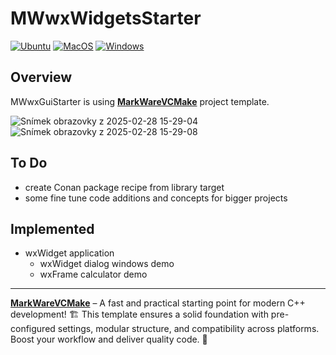 # MWwxWidgetsStarter

[![Ubuntu](https://github.com/tomasmark79/MWwxWidgetsStarter/actions/workflows/ubuntu.yml/badge.svg)](https://github.com/tomasmark79/MWwxWidgetsStarter/actions/workflows/ubuntu.yml)
[![MacOS](https://github.com/tomasmark79/MWwxWidgetsStarter/actions/workflows/macos.yml/badge.svg)](https://github.com/tomasmark79/MWwxWidgetsStarter/actions/workflows/macos.yml)
[![Windows](https://github.com/tomasmark79/MWwxWidgetsStarter/actions/workflows/windows.yml/badge.svg)](https://github.com/tomasmark79/MWwxWidgetsStarter/actions/workflows/windows.yml)  

## Overview

MWwxGuiStarter is using 
**[MarkWareVCMake](https://github.com/tomasmark79/MarkWareVCMake)** project template.  

![Snímek obrazovky z 2025-02-28 15-29-04](https://github.com/user-attachments/assets/03efdf97-c617-4816-88e1-656074ed0391)
![Snímek obrazovky z 2025-02-28 15-29-08](https://github.com/user-attachments/assets/dec7f6ef-58b7-4155-b4de-4acb8e98d0b6)


## To Do

 - create Conan package recipe from library target
 - some fine tune code additions and concepts for bigger projects

## Implemented

 - wxWidget application 
   - wxWidget dialog windows demo
   - wxFrame calculator demo

---

**[MarkWareVCMake](https://github.com/tomasmark79/MarkWareVCMake)** – A fast and practical starting point for modern C++ development! 🏗️ This template ensures a solid foundation with pre-configured settings, modular structure, and compatibility across platforms. Boost your workflow and deliver quality code. 🌈
